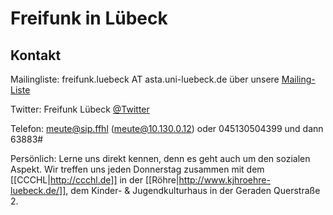 # Freifunk in Lübeck

## Kontakt

Mailingliste: freifunk.luebeck AT asta.uni-luebeck.de über unsere [Mailing-Liste](http://lists.asta.uni-luebeck.de/mailman/listinfo/freifunk.luebeck)

Twitter: Freifunk Lübeck [@Twitter](http://twitter.com/freifunkluebeck)

Telefon: meute@sip.ffhl (meute@10.130.0.12) oder 045130504399 und dann 63883#

Persönlich: Lerne uns direkt kennen, denn es geht auch um den sozialen Aspekt. Wir treffen uns jeden Donnerstag zusammen mit dem [[CCCHL|http://ccchl.de]] in der [[Röhre|http://www.kjhroehre-luebeck.de/]], dem Kinder- & Jugendkulturhaus in der Geraden Querstraße 2.